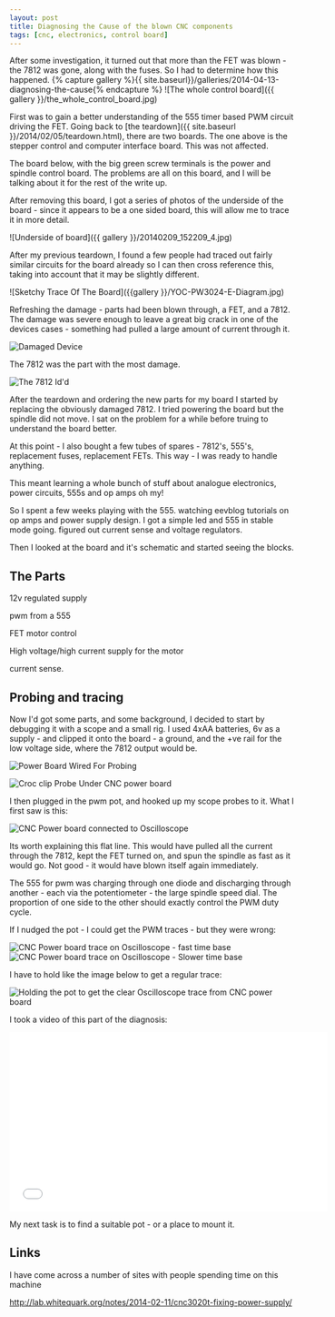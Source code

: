 ```yaml
---
layout: post
title: Diagnosing the Cause of the blown CNC components
tags: [cnc, electronics, control board]
---
```

After some investigation, it turned out that more than the FET was blown - the 7812 was gone, along with the fuses. So I had to determine how this happened.
{% capture gallery %}{{ site.baseurl}}/galleries/2014-04-13-diagnosing-the-cause{% endcapture %}
![The whole control board]({{ gallery }}/the_whole_control_board.jpg)

First was to gain a better understanding of the 555 timer based PWM circuit driving the FET. Going back to [the teardown]({{ site.baseurl }}/2014/02/05/teardown.html), there are two boards. The one above is the stepper control and computer interface board. This was not affected.

The board below, with the big green screw terminals is the power and spindle control board. The problems are all on this board, and I will be talking about it for the rest of the write up.

After removing this board, I got a series of photos of the underside of the board - since it appears to be a one sided board, this will allow me to trace it in more detail.

![Underside of board]({{ gallery }}/20140209_152209_4.jpg)

After my previous teardown, I found a few people had traced out fairly similar circuits for the board already so I can then cross reference this, taking into account that it may be slightly different.

![Sketchy Trace Of The Board]({{gallery }}/YOC-PW3024-E-Diagram.jpg)

Refreshing the damage - parts had been blown through, a FET, and a 7812. The damage was severe enough to leave a great big crack in one of the devices cases - something had pulled a large amount of current through it.

![Damaged Device]({{gallery}}/20140209_152239_1.jpg)

The 7812 was the part with the most damage.

![The 7812 Id'd]({{gallery}}/20140209_152321.jpg)

After the teardown and ordering the new parts for my board
I started by replacing the obviously damaged 7812.
I tried powering the board but the spindle did not move.
I sat on the problem for a while before truing to understand the board better.

At this point - I also bought a few tubes of spares - 7812's, 555's, replacement fuses, replacement FETs. This way - I was ready to handle anything.

This meant learning a whole bunch of stuff about analogue electronics, power circuits, 555s and op amps oh my!

So I spent a few weeks playing with the 555. watching eevblog tutorials on op amps and power supply design.
I got a simple led and 555 in stable mode going. figured out current sense and voltage regulators.

Then I looked at the board and it's schematic and started seeing the blocks.

## The Parts

12v regulated supply

pwm from a 555

FET motor control

High voltage/high current supply for the motor

current sense.

## Probing and tracing

Now I'd got some parts, and some background, I decided to start by debugging it with a scope and a small rig. I used 4xAA batteries, 6v as a supply - and clipped it onto the board - a ground, and the +ve rail for the low voltage side, where the 7812 output would be.

![Power Board Wired For Probing]({{gallery}}/IMG_3402.jpg)

![Croc clip Probe Under CNC power board]({{gallery}}/IMG_3403.JPG)

I then plugged in the pwm pot, and hooked up my scope probes to it.  What I first saw is this:

![CNC Power board connected to Oscilloscope]({{gallery}}/IMG_3407.JPG)

Its worth explaining this flat line. This would have pulled all the current through the 7812, kept the FET turned on, and spun the spindle as fast as it would go. Not good - it would have blown itself again immediately.

The 555 for pwm was charging through one diode and discharging through another - each via the potentiometer - the large spindle speed dial. The proportion of one side to the other should exactly control the PWM duty cycle.

If I nudged the pot - I could get the PWM traces - but they were wrong:

![CNC Power board trace on Oscilloscope - fast time base]({{gallery}}/IMG_3404.JPG)
![CNC Power board trace on Oscilloscope - Slower time base]({{gallery}}/IMG_3405.JPG)

I have to hold like the image below to get a regular trace:

![Holding the pot to get the clear Oscilloscope trace from CNC power board]({{gallery}}/IMG_3406.JPG)

I took a video of this part of the diagnosis:

<iframe width="560" height="315" src="//www.youtube.com/embed/5dG0UPwRt30" frameborder="0" allowfullscreen="true"></iframe>

My next task is to find a suitable pot - or a place to mount it.

## Links

I have come across a number of sites with people spending time on this machine

<http://lab.whitequark.org/notes/2014-02-11/cnc3020t-fixing-power-supply/>

